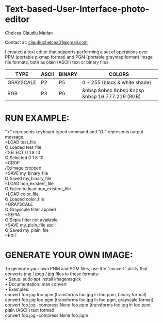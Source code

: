 # Text-based-User-Interface-photo-editor

Chelcea Claudiu Marian

Contact at: claudiuchelcea01@gmail.com

I created a text editor that supports performing a set of operations over PPM (portable pixmap format) and PGM (portable graymap format) image file formats, both as plain (ASCII) text or binary files.

|        TYPE        |        ASCII        |        BINARY       |               COLORS                |
| ------------------ | ------------------- | ------------------- | ----------------------------------- |
|      GRAYSCALE     |         P2          |         P5          |    0 - 255 (black & white shade)    |
|      RGB           |         P3          |         P6          |      &nbsp &nbsp &nbsp   &nbsp &nbsp   16.777.216 (RGB)         |


# RUN EXAMPLE: 
"<" represents keyboard typed command and "O:" represents output message.<br>
<LOAD test_file  <br/>
O;Loaded test_file <br/>
<SELECT 0 1 8 10 <br/>
O;Selected 0 1 8 10 <br/>
<CROP<br/>
/O;Image cropped<br/>
<SAVE my_binary_file<br/>
O;Saved my_binary_file<br/>
<LOAD non_existent_file<br/>
O;Failed to load non_existent_file<br/>
<LOAD color_file<br/>
O;Loaded color_file<br/>
<GRAYSCALE<br/>
O;Grayscale filter applied<br/>
<SEPIA<br/>
O;Sepia filter not available<br/>
<SAVE my_plain_file ascii<br/>
O;Saved my_plain_file<br/>
<EXIT<br/>

# GENERATE YOUR OWN IMAGE:
To generate your own PNM and PGM files, use the "convert" utility that converts png / jpeg / jpg files to these formats:<br/>
• Setup: sudo apt install imagemagick<br/>
• Documentation: man convert<br/>
• Examples:<br/>
    convert foo.jpg foo.ppm (transforms foo.jpg în foo.ppm, binary format)<br/>
    convert foo.jpg foo.pgm (transforms foo.jpg în foo.pgm, grayscale format)<br/>
    convert foo.jpg -compress None foo.ppm (transforms foo.jpg în foo.ppm, plain (ASCII) text format)<br/>
    convert foo.jpg -compress None foo.pgm<br/>
